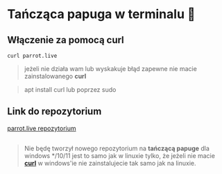 # Tańcząca papuga w terminalu 🦜

## Włączenie za pomocą curl
```
curl parrot.live
```
> jeżeli nie działa wam lub wyskakuje błąd zapewne nie macie zainstalowanego **curl** 

> apt install curl lub poprzez sudo

## Link do repozytorium
[parrot.live repozytorium](https://github.com/hugomd/parrot.live)

## 
> Nie będę tworzył nowego repozytorium na **tańczącą papuge** dla windows */10/11 jest to samo jak w linuxie tylko, że jeżeli nie macie **[curl](https://curl.se/)** w windows'ie nie zainstalujecie tak samo jak na linuxie.